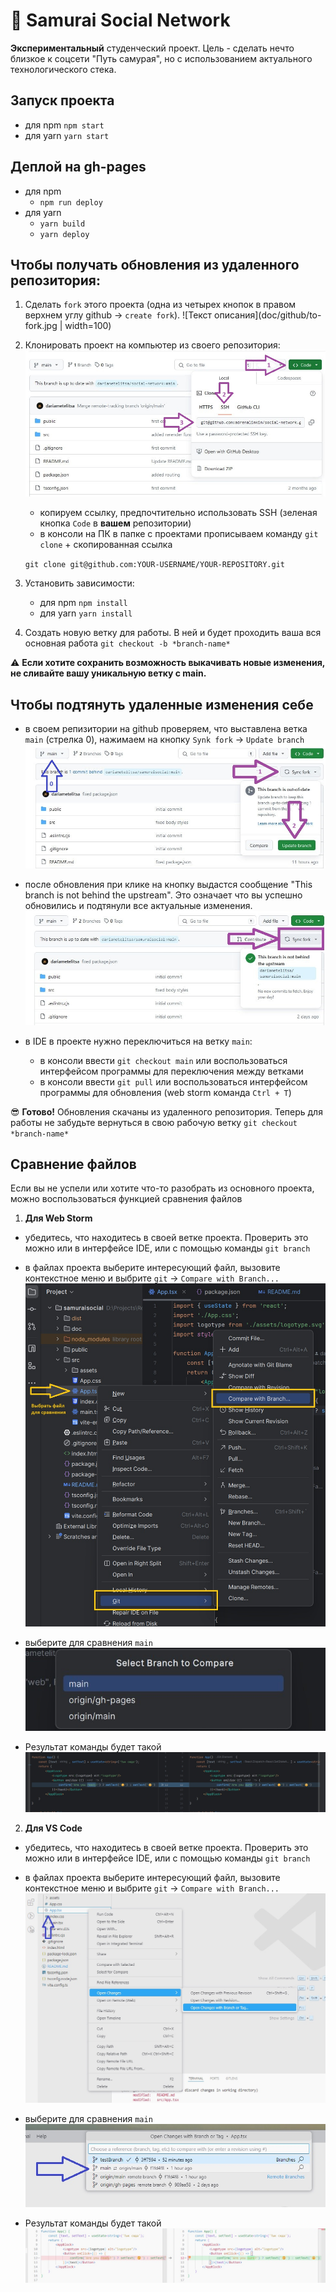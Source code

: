 # :wave: Samurai Social Network

**Экспериментальный** студенческий проект. Цель - сделать нечто близкое к соцсети "Путь самурая", но с использованием актуального технологического стека.


## Запуск проекта
- для npm `npm start`
- для yarn `yarn start`


## Деплой на gh-pages
- для npm
	- `npm run deploy`
- для yarn
	- `yarn build`
	- `yarn deploy`


## Чтобы получать обновления из удаленного репозитория:
1. Сделать `fork` этого проекта (одна из четырех кнопок в правом верхнем углу github -> `create fork`).
  ![Текст описания](doc/github/to-fork.jpg | width=100)


2. Клонировать проект на компьютер из своего репозитория:
  ![Текст описания](doc/github/clone-ssh.jpg)
    - копируем ссылку, предпочтительно использовать SSH (зеленая кнопка `Code` в **вашем** репозитории)
    - в консоли на ПК в папке с проектами прописываем команду `git clone` + скопированная ссылка 
  
	`git clone git@github.com:YOUR-USERNAME/YOUR-REPOSITORY.git`


3. Установить зависимости:
    - для npm `npm install`
    - для yarn `yarn install`
4. Создать новую ветку для работы. В ней и будет проходить ваша вся основная работа
	`git checkout -b *branch-name*`


 :warning: **Если хотите сохранить возможность выкачивать новые изменения, не сливайте вашу уникальную ветку с main.** 


## Чтобы подтянуть удаленные изменения себе
- в своем репизитории на github проверяем, что выставлена ветка `main` (стрелка 0), нажимаем на кнопку `Synk fork` -> `Update branch`
  ![Текст описания](doc/github/get-update-from-origin.jpg)


- после обновления при клике на кнопку выдастся сообщение "This branch is not behind the upstream". Это означает что вы успешно обновились и подтянули все актуальные изменения.
  ![Текст описания](doc/github/there-is-no-change-in-origin.jpg)


- в IDE в проекте нужно переключиться на ветку `main`:
    -  в консоли ввести `git checkout main` или воспользоваться интерфейсом программы для переключения между ветками
    - в консоли ввести `git pull` или воспользоваться интерфейсом программы для обновления (web storm команда `Ctrl + T`)

:sunglasses: **Готово!**
Обновления скачаны из удаленного репозитория. Теперь для работы не забудьте вернуться в свою рабочую ветку `git checkout *branch-name*`



## Сравнение файлов

Если вы не успели или хотите что-то разобрать из основного проекта, можно воспользоваться функцией сравнения файлов

1. **Для Web Storm**
- убедитесь, что находитесь в своей ветке проекта. Проверить это можно или в интерфейсе IDE, или с помощью команды `git branch`
- в файлах проекта выберите интересующий файл, вызовите контекстное меню и выбрите `git` -> `Compare with Branch...`
![Текст описания](doc/ws/diff-ws.jpg)


- выберите для сравнения `main`
 ![Текст описания](doc/ws/main-branch-ws.jpg)


- Результат команды будет такой
  ![Текст описания](doc/ws/result-ws.jpg)


2. **Для VS Code**
- убедитесь, что находитесь в своей ветке проекта. Проверить это можно или в интерфейсе IDE, или с помощью команды `git branch`
- в файлах проекта выберите интересующий файл, вызовите контекстное меню и выбрите `git` -> `Compare with Branch...`
  ![Текст описания](doc/vc/diff-vc.jpg)


- выберите для сравнения `main`
  ![Текст описания](doc/vc/main-branch-vc.jpg)


- Результат команды будет такой
  ![Текст описания](doc/vc/result-vc.jpg)

